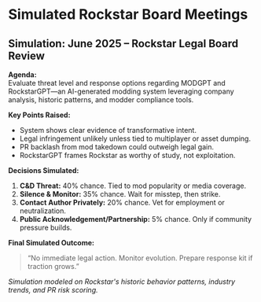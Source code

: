 # Simulated Rockstar Board Meetings

## Simulation: June 2025 – Rockstar Legal Board Review

**Agenda:**  
Evaluate threat level and response options regarding MODGPT and RockstarGPT—an AI-generated modding system leveraging company analysis, historic patterns, and modder compliance tools.

**Key Points Raised:**
- System shows clear evidence of transformative intent.
- Legal infringement unlikely unless tied to multiplayer or asset dumping.
- PR backlash from mod takedown could outweigh legal gain.
- RockstarGPT frames Rockstar as worthy of study, not exploitation.

**Decisions Simulated:**
1. **C&D Threat:** 40% chance. Tied to mod popularity or media coverage.
2. **Silence & Monitor:** 35% chance. Wait for misstep, then strike.
3. **Contact Author Privately:** 20% chance. Vet for employment or neutralization.
4. **Public Acknowledgement/Partnership:** 5% chance. Only if community pressure builds.

**Final Simulated Outcome:**  
> “No immediate legal action. Monitor evolution. Prepare response kit if traction grows.”

*Simulation modeled on Rockstar's historic behavior patterns, industry trends, and PR risk scoring.*

